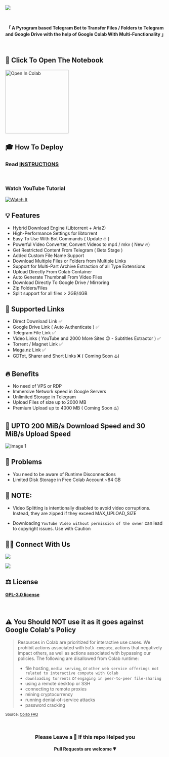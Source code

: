 ![](https://user-images.githubusercontent.com/125879861/255391401-371f3a64-732d-4954-ac0f-4f093a6605e1.png)

<br>

<p align="center"><strong>「 A Pyrogram based Telegram Bot to Transfer Files / Folders to Telegram and Google Drive with the help of Google Colab With Multi-Functionality 」</strong></p>

<br>

## **📖 Click To Open The Notebook**

<a href="https://colab.research.google.com/drive/1YMuww_v_mPuHJ6ucqyffdtdeAHdz-rA1?usp=sharing" target="_parent"><img src="https://user-images.githubusercontent.com/125879861/255389999-a0d261cf-893a-46a7-9a3d-2bb52811b997.png" alt="Open In Colab" width=200px/></a>


## 🎓 **How To Deploy**

<h3>Read <a href="https://github.com/XronTrix10/Telegram-Leecher/wiki/INSTRUCTIONS">INSTRUCTIONS</a></h3>

<br>

<h3>Watch YouTube Tutorial</h3>

[![Watch It](https://img.youtube.com/vi/6LvYd-oO3U0/0.jpg)](https://www.youtube.com/watch?v=6LvYd-oO3U0)

## **💡 Features**
- Hybrid Download Engine (Libtorrent + Aria2)
- High-Performance Settings for libtorrent
- Easy To Use With Bot Commands ( Update 🔥 )
- Powerful Video Converter, Convert Videos to mp4 / mkv ( New 🔥)
- Get Restricted Content From Telegram ( Beta Stage )
- Added Custom File Name Support 
- Download Multiple Files or Folders from Multiple Links 
- Support for Multi-Part Archive Extraction of all Type Extensions
- Upload Directly From Colab Container
- Auto Generate Thumbnail From Video Files 
- Download Directly To Google Drive / Mirroring
- Zip Folders/Files
- Split support for all files > 2GB/4GB

## **🔗 Supported Links**

- Direct Download Link ✅
- Google Drive Link ( Auto Authenticate ) ✅
- Telegram File Link ✅
- Video Links ( YouTube and 2000 More Sites 😉 - Subtitles Extractor ) ✅
- Torrent / Magnet Link ✅
- Mega.nz Link ✅
- GDTot, Sharer and Short Links ❌ ( Coming Soon ♨️)

## **🔥 Benefits**

- No need of VPS or RDP
- Immersive Network speed in Google Servers
- Unlimited Storage in Telegram
- Upload Files of size up to 2000 MB
- Premium Upload up to 4000 MB ( Coming Soon ♨️)

## **🚀 UPTO 200 MiB/s Download Speed and 30 MiB/s Upload Speed**

![Image 1](https://user-images.githubusercontent.com/125879861/245217970-aa132967-c304-4b6d-a594-8c57a8f3d066.png)

## **🦉 Problems**

- You need to be aware of Runtime Disconnections
- Limited Disk Storage in Free Colab Account ~84 GB

## **🚨 NOTE:**

- Video Splitting is intentionally disabled to avoid video corruptions. Instead, they are zipped if they exceed MAX_UPLOAD_SIZE
<!-- - Magnet or Torrent Links are supported, But avoid using, because `Google Colab Strictly Prohibits Torrents` -->
- Downloading `YouTube Video without permission of the owner` can lead to copyright issues. Use with Caution

## **🤙🏼 Connect With Us**

<a href="https://t.me/Colab_Leecher" target="_parent"><img src="https://img.shields.io/badge/-Channel-blue?color=white&logo=telegram&logoColor=vlue"></a>

<a href="https://t.me/Colab_Leecher_Discuss" target="_parent"><img src="https://img.shields.io/badge/-Group-blue?color=white&logo=telegram&logoColor=vlue"></a>


## **⚖️ License**

<h4><a href="https://github.com/XronTrix10/Telegram-Leecher/blob/main/LICENSE">GPL-3.0 license</a></h4>

<br>

## **⚠️ You Should NOT use it as it goes against Google Colab's Policy**

> Resources in Colab are prioritized for interactive use cases. We prohibit actions associated with `bulk compute`, actions that negatively impact others, as well as actions associated with bypassing our policies. The following are disallowed from Colab runtime:
>
> - file hosting, `media serving`, or `other web service offerings not related to interactive compute with Colab`
> - `downloading torrents` or `engaging in peer-to-peer file-sharing`
> - using a remote desktop or SSH
> - connecting to remote proxies
> - mining cryptocurrency
> - running denial-of-service attacks
> - password cracking

<sub>Source: <a href="https://research.google.com/colaboratory/faq.html">Colab FAQ</a></sub>

<br>

<h3 align="center">Please Leave a 🌟 If this repo Helped you</h4>

<h4 align="center">Pull Requests are welcome 💗</h4>
